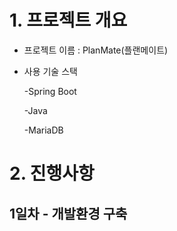 # 1. 프로젝트 개요
 - 프로젝트 이름 : PlanMate(플랜메이트)
 - 사용 기술 스택
   
   -Spring Boot
   
   -Java
   
   -MariaDB


# 2. 진행사항
## 1일차 - 개발환경 구축

   
